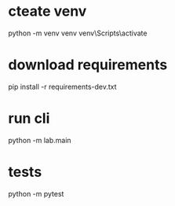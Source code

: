 # cteate venv
python -m venv venv
venv\Scripts\activate

# download requirements
pip install -r requirements-dev.txt

# run cli
python -m lab.main

# tests
python -m pytest